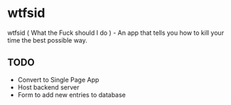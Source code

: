 # wtfsid

wtfsid ( What the Fuck should I do ) - An app that tells you how to kill your time the best possible way.


## TODO

* Convert to Single Page App
* Host backend server
* Form to add new entries to database
